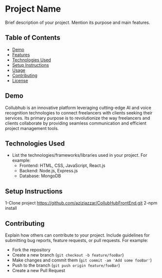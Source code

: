 
# Project Name

Brief description of your project. Mention its purpose and main features.

## Table of Contents

- [Demo](#demo)
- [Features](#features)
- [Technologies Used](#technologies-used)
- [Setup Instructions](#setup-instructions)
- [Usage](#usage)
- [Contributing](#contributing)
- [License](#license)

## Demo

Collubhub is an innovative platform leveraging cutting-edge AI and voice recognition technologies to connect freelancers with clients seeking their services. Its primary purpose is to revolutionize the way freelancers and clients collaborate by providing seamless communication and efficient project management tools.

## Technologies Used

- List the technologies/frameworks/libraries used in your project. For example:
  - Frontend: HTML, CSS, JavaScript, React.js
  - Backend: Node.js, Express.js
  - Database: MongoDB
## Setup Instructions

1-Clone project https://github.com/azizjazzar/CollubHubFrontEnd.git
2-npm install

## Contributing

Explain how others can contribute to your project. Include guidelines for submitting bug reports, feature requests, or pull requests. For example:
- Fork the repository
- Create a new branch (`git checkout -b feature/fooBar`)
- Make changes and commit them (`git commit -am 'Add some fooBar'`)
- Push to the branch (`git push origin feature/fooBar`)
- Create a new Pull Request
